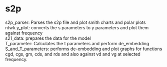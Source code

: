 # s2p
s2p_parser: Parses the s2p file and plot smith charts and polar plots\
ntwk.y_plot: converts the s parameters to y parameters and plot them against frequency\
s21_data: prepares the data for the model\
T_parameter: Calculates the t parameters and perform de_embedding\
S_and_T_parameters: performs de-embedding and plot graphs for functions cgd, cgs, gm, cds, and rds and also against vd and vg at selected frequency.
